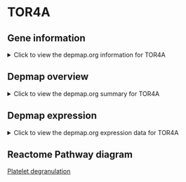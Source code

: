 <h1>TOR4A</h1>

<h2>Gene information</h2>
<details>
  <summary>Click to view the depmap.org information for TOR4A</summary>
  <iframe src="https://depmap.org/portal/gene/TOR4A?tab=about" style="border:none;width:100%;height:800px"></iframe>
</details>

<h2>Depmap overview</h2>
<details>
  <summary>Click to view the depmap.org summary for TOR4A</summary>
  <iframe src="https://depmap.org/portal/gene/TOR4A?tab=overview" style="border:none;width:100%;height:800px"></iframe>
</details>

<h2>Depmap expression</h2>
<details>
  <summary>Click to view the depmap.org expression data for TOR4A</summary>
  <iframe src="https://depmap.org/portal/gene/TOR4A?tab=characterization" style="border:none;width:100%;height:800px"></iframe>
</details>



<h2>Reactome Pathway diagram</h2>
<a href="https://reactome.org/PathwayBrowser/#/R-HSA-114608" target="_BLANK">Platelet degranulation </a>



